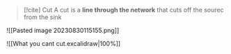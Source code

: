 >[!cite] Cut
>A cut is a **line through the network** that cuts off the sourec from the sink


![[Pasted image 20230830115155.png]]

![[What you cant cut.excalidraw|100%]]